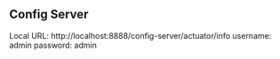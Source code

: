 ## Config Server

Local URL: http://localhost:8888/config-server/actuator/info
username: admin
password: admin